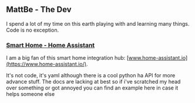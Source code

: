 ## MattBe - The Dev
I spend a lot of my time on this earth playing with and learning many things. Code is no exception. 

### [Smart Home - Home Assistant](ha.md)
I am a big fan of this smart home integration hub: [www.home-assistant.io](https://www.home-assistant.io/).

It's not code, it's yaml although there is a cool python ha API for more advance stuff. The docs are lacking at best so if i've scratched my head over something or got annoyed you can find an example here in case it helps someone else
